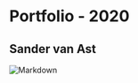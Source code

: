 # Portfolio - 2020 
## Sander van Ast

![Markdown][Logo]

[logo]: https://src.sandervanast.com/images/PNG/Main_Banner.png "Banner Image"
